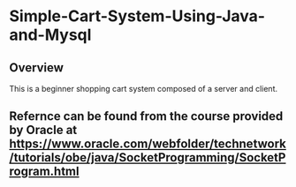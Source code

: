 # Simple-Cart-System-Using-Java-and-Mysql
## Overview
This is a beginner shopping cart system composed of a server and client.

## Refernce can be found from the course provided by Oracle at https://www.oracle.com/webfolder/technetwork/tutorials/obe/java/SocketProgramming/SocketProgram.html
